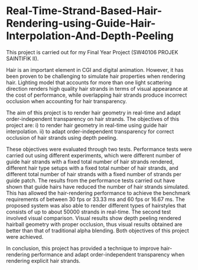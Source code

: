 # Real-Time-Strand-Based-Hair-Rendering-using-Guide-Hair-Interpolation-And-Depth-Peeling

This project is carried out for my Final Year Project (SW40106 PROJEK SAINTIFIK II).

Hair is an important element in CGI and digital animation. However, it has been proven to be challenging to simulate hair properties when rendering hair. Lighting model that accounts for more than one light scattering direction renders high quality hair strands in terms of visual appearance at the cost of performance, while overlapping hair strands produce incorrect occlusion when accounting for hair transparency. 

The aim of this project is to render hair geometry in real-time and adapt order-independent transparency on hair strands. The objectives of this project are:
i) to render hair geometry in real-time using guide hair interpolation.
ii) to adapt order-independent transparency for correct occlusion of hair strands using depth peeling. 

These objectives were evaluated through two tests. Performance tests were carried out using different experiments, which were different number of guide hair strands with a fixed total number of hair strands rendered, different hair type setups with a fixed total number of hair strands, and different total number of hair strands with a fixed number of strands per guide patch. The results from the performance tests carried out have shown that guide hairs have reduced the number of hair strands simulated. This has allowed the hair-rendering performance to achieve the benchmark requirements of between 30 fps or 33.33 ms and 60 fps or 16.67 ms. The proposed system was also able to render different types of hairstyles that consists of up to about 50000 strands in real-time. The second test involved visual comparison. Visual results show depth peeling rendered hairball geometry with proper occlusion, thus visual results obtained are better than that of traditional alpha blending. Both objectives of this project were achieved. 

In conclusion, this project has provided a technique to improve hair-rendering performance and adapt order-independent transparency when rendering explicit hair strands.
